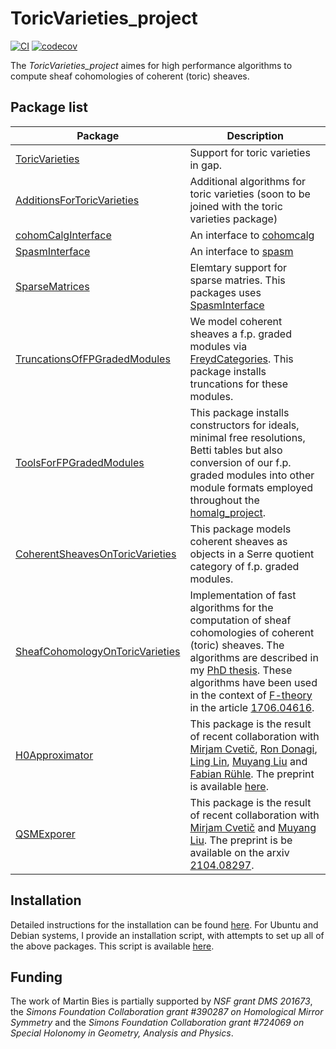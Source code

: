 # ToricVarieties_project

[![CI](https://github.com/homalg-project/ToricVarieties_project/actions/workflows/test.yml/badge.svg)](https://github.com/homalg-project/ToricVarieties_project/actions/workflows/test.yml)
[![codecov](https://codecov.io/gh/homalg-project/ToricVarieties_project/branch/master/graph/badge.svg?token=u1sCmn53Sg)](https://codecov.io/gh/homalg-project/ToricVarieties_project)

The *ToricVarieties_project* aimes for high performance algorithms to compute sheaf cohomologies of coherent (toric) sheaves.


## Package list

Package|Description
------|-----------
[ToricVarieties](ToricVarieties)|Support for toric varieties in gap.
[AdditionsForToricVarieties](AdditionsForToricVarieties)|Additional algorithms for toric varieties (soon to be joined with the toric varieties package)
[cohomCalgInterface](cohomCalgInterface)|An interface to [cohomcalg](https://github.com/BenjaminJurke/cohomCalg)
[SpasmInterface](/SpasmInterface)|An interface to [spasm](https://github.com/cbouilla/spasm)
[SparseMatrices](/SparseMatrices)|Elemtary support for sparse matries. This packages uses [SpasmInterface](/SpasmInterface)
[TruncationsOfFPGradedModules](/TruncationsOfFPGradedModules)|We model coherent sheaves a f.p. graded modules via [FreydCategories](https://github.com/homalg-project/CAP_project/tree/master/FreydCategoriesForCAP). This package installs truncations for these modules.
[ToolsForFPGradedModules](/ToolsForFPGradedModules)|This package installs constructors for ideals, minimal free resolutions, Betti tables but also conversion of our f.p. graded modules into other module formats employed throughout the [homalg_project](https://github.com/homalg-project).
[CoherentSheavesOnToricVarieties](/CoherentSheavesOnToricVarieties)|This package models coherent sheaves as objects in a Serre quotient category of f.p. graded modules.
[SheafCohomologyOnToricVarieties](/SheafCohomologyOnToricVarieties)|Implementation of fast algorithms for the computation of sheaf cohomologies of coherent (toric) sheaves. The algorithms are described in my [PhD thesis](https://arxiv.org/abs/1802.08860). These algorithms have been used in the context of [F-theory](https://en.wikipedia.org/wiki/F-theory) in the article [1706.04616](https://arxiv.org/abs/1706.04616).
[H0Approximator](/H0Approximator)|This package is the result of recent collaboration with [Mirjam Cvetič](https://live-sas-physics.pantheon.sas.upenn.edu/people/standing-faculty/mirjam-cvetic), [Ron Donagi](https://www.math.upenn.edu/~donagi/), [Ling Lin](https://theory.cern/roster/lin-ling), [Muyang Liu](https://github.com/lmyreg2017) and [Fabian Rühle](https://github.com/ruehlef). The preprint is available [here](https://arxiv.org/abs/2007.00009).
[QSMExporer](/QSMExporer)|This package is the result of recent collaboration with [Mirjam Cvetič](https://live-sas-physics.pantheon.sas.upenn.edu/people/standing-faculty/mirjam-cvetic) and [Muyang Liu](https://github.com/lmyreg2017). The preprint is be available on the arxiv [2104.08297](https://arxiv.org/abs/2104.08297).


## Installation

Detailed instructions for the installation can be found [here](https://martinbies.github.io/software/). For Ubuntu and Debian systems, I provide an installation script, with attempts to set up all of the above packages. This script is available [here](https://martinbies.github.io/Install.sh).


## Funding

The work of Martin Bies is partially supported by *NSF grant DMS 201673*, the *Simons Foundation Collaboration grant #390287 on Homological Mirror Symmetry* and the *Simons Foundation Collaboration grant #724069 on Special Holonomy in Geometry, Analysis and Physics*. 


